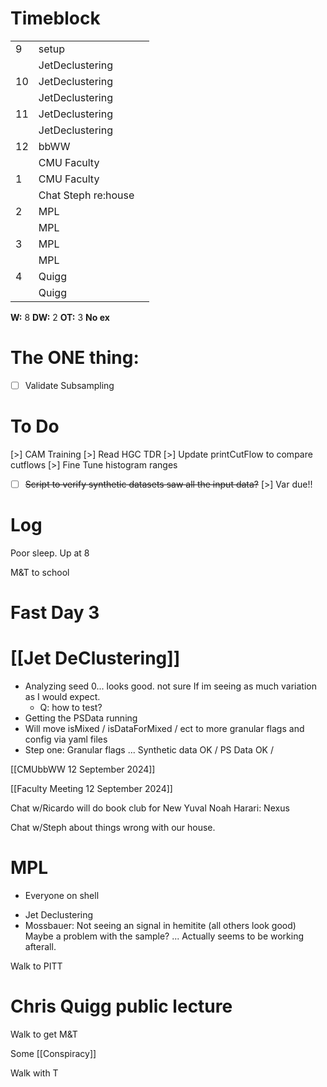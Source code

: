 # Timeblock

|     |                     |     |
| --- | ------------------- | --- |
| 9   | setup               |     |
|     | JetDeclustering     |     |
| 10  | JetDeclustering     |     |
|     | JetDeclustering     |     |
| 11  | JetDeclustering     |     |
|     | JetDeclustering     |     |
| 12  | bbWW                |     |
|     | CMU Faculty         |     |
| 1   | CMU Faculty         |     |
|     | Chat Steph re:house |     |
| 2   | MPL                 |     |
|     | MPL                 |     |
| 3   | MPL                 |     |
|     | MPL                 |     |
| 4   | Quigg               |     |
|     | Quigg               |     |

**W:** 8 
**DW:** 2
**OT:** 3 
**No ex**

# The ONE thing: 
- [ ] Validate Subsampling


# To Do
[>] CAM Training
[>] Read HGC TDR
[>] Update printCutFlow to compare cutflows
[>] Fine Tune histogram ranges
- [ ] ~~Script to verify synthetic datasets saw all the input data?~~
[>] Var due!!


# Log

Poor sleep.   Up at 8

M&T to school 
# Fast Day 3
# [[Jet DeClustering]]
- Analyzing seed 0... looks good. not sure If im seeing as much variation as I would expect. 
	- Q: how to test?
- Getting the PSData running
- Will move isMixed / isDataForMixed / ect to more granular flags and config via yaml files
- Step one: Granular flags ... Synthetic data OK / PS Data OK / 

[[CMUbbWW 12 September 2024]]

[[Faculty Meeting 12 September 2024]]

Chat w/Ricardo will do book club for New Yuval Noah Harari: Nexus 

Chat w/Steph about things wrong with our house.

# MPL
- Everyone on shell
* Jet Declustering
* Mossbauer:  Not seeing an signal in hemitite (all others look good)
		Maybe a problem with the sample? ... Actually seems to be working afterall.


Walk to PITT 

# Chris Quigg public lecture

Walk to get M&T 

Some [[Conspiracy]]

Walk with T
